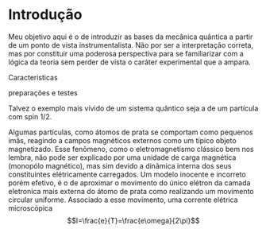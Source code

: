 # Introdução

Meu objetivo aqui é o de introduzir as bases da mecânica quântica a partir de um ponto de vista instrumentalista. Não por ser a interpretação correta, mas por constituir uma poderosa perspectiva para se familiarizar com a lógica da teoria sem perder de vista o caráter experimental que a ampara.

Caracteristicas

preparações e testes

 Talvez o exemplo mais vívido de um sistema quântico seja a de um partícula com spin 1/2.

Algumas partículas, como átomos de prata se comportam como pequenos imãs, reagindo a campos magnéticos externos como um típico objeto magnetizado. Esse fenômeno, como o eletromagnetismo clássico bem nos lembra, não pode ser explicado por uma unidade de carga magnética \(monopólo magnético\), mas sim devido a dinâmica interna dos seus constituintes elétricamente carregados. Um modelo inocente e incorreto porém efetivo, é o de aproximar o movimento do único elétron da camada eletronica mais externa do átomo de prata como realizando um movimento circular uniforme. Associado a esse movimento, uma corrente elétrica microscópica $$I=\frac{e}{T}=\frac{e\omega}{2\pi}$$ 

